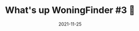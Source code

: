 ---
title: "What's up WoningFinder #3 👀"
topic: woningfinder
date: 2021-11-25
description: 'Het laatste WoningFinder nieuws op een rij.'
---